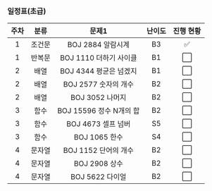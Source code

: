 ### 일정표(초급)

| 주차 | 분류 | 문제1 | 난이도 |진행 현황 |  
|:---:|:---:|:---:|:---:|:---:|
| 1 | 조건문 | BOJ 2884 알람시계 | B3 | ✅ |
| 1 | 반복문 | BOJ 1110 더하기 사이클 | B1 | ⬜ |
| 2 | 배열 | BOJ 4344 평균은 넘겠지 | B1 | ⬜ |
| 2 | 배열 | BOJ 2577 숫자의 개수 | B2 | ⬜ | 
| 2 | 배열 | BOJ 3052 나머지 | B2 | ⬜ |
| 3	| 함수 | BOJ 15596 정수 N개의 합	| B2	| ⬜ |
| 3	| 함수 | BOJ 4673 셀프 넘버	| S5	| ⬜ |
| 3	| 함수 | BOJ 1065 한수 | S4	| ⬜ |
| 4	| 문자열 | BOJ 1152 단어의 개수	| B2	| ⬜ |
| 4	| 문자열 | BOJ 2908 상수 | B2	| ⬜ |
| 4	| 문자열 | BOJ 5622 다이얼 | B2	| ⬜ |
